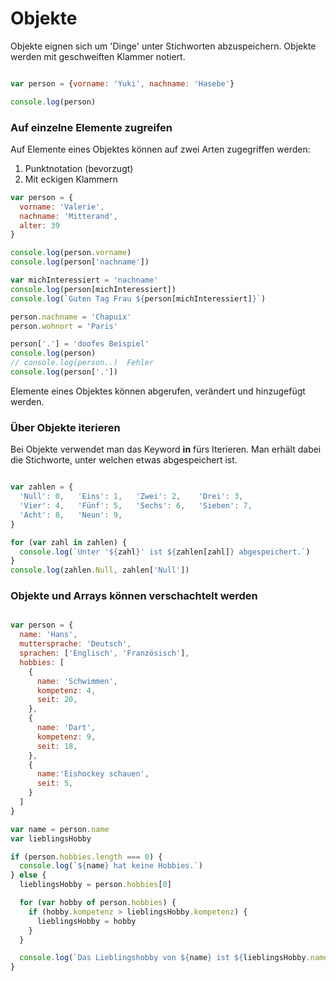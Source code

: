 # Objekte

Objekte eignen sich um 'Dinge' unter Stichworten abzuspeichern. Objekte werden mit geschweiften Klammer notiert.

```js {cmd=node}

var person = {vorname: 'Yuki', nachname: 'Hasebe'}

console.log(person)
```

### Auf einzelne Elemente zugreifen

Auf Elemente eines Objektes können auf zwei Arten zugegriffen werden:

1. Punktnotation (bevorzugt)
2. Mit eckigen Klammern

```js {cmd=node}
var person = {
  vorname: 'Valerie',
  nachname: 'Mitterand',
  alter: 39
}

console.log(person.vorname)
console.log(person['nachname'])

var michInteressiert = 'nachname'
console.log(person[michInteressiert])
console.log(`Guten Tag Frau ${person[michInteressiert]}`)

person.nachname = 'Chapuix'
person.wohnort = 'Paris'

person['.'] = 'doofes Beispiel'
console.log(person)
// console.log(person..)  Fehler
console.log(person['.'])
```

Elemente eines Objektes können abgerufen, verändert und hinzugefügt werden.

### Über Objekte iterieren

Bei Objekte verwendet man das Keyword **in** fürs Iterieren. Man erhält dabei die Stichworte, unter welchen etwas abgespeichert ist.

```js {cmd=node}

var zahlen = {
  'Null': 0,   'Eins': 1,   'Zwei': 2,    'Drei': 3,
  'Vier': 4,   'Fünf': 5,   'Sechs': 6,   'Sieben': 7,
  'Acht': 8,   'Neun': 9,
}

for (var zahl in zahlen) {
  console.log(`Unter '${zahl}' ist ${zahlen[zahl]} abgespeichert.`)
}
console.log(zahlen.Null, zahlen['Null'])

```

### Objekte und Arrays können verschachtelt werden

```js {cmd=node}

var person = {
  name: 'Hans',
  muttersprache: 'Deutsch',
  sprachen: ['Englisch', 'Französisch'],
  hobbies: [
    {
      name: 'Schwimmen',
      kompetenz: 4,
      seit: 20,
    },
    {
      name: 'Dart',
      kompetenz: 9,
      seit: 18,
    },
    {
      name:'Eishockey schauen',
      seit: 5,
    }
  ]
}

var name = person.name
var lieblingsHobby

if (person.hobbies.length === 0) {
  console.log(`${name} hat keine Hobbies.`)
} else {
  lieblingsHobby = person.hobbies[0]

  for (var hobby of person.hobbies) {
    if (hobby.kompetenz > lieblingsHobby.kompetenz) {
      lieblingsHobby = hobby
    }
  }

  console.log(`Das Lieblingshobby von ${name} ist ${lieblingsHobby.name}.`)
}
```
